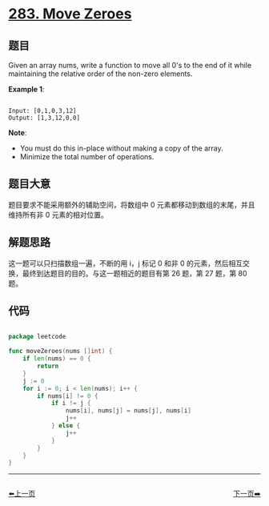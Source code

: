 # [283. Move Zeroes](https://leetcode.com/problems/move-zeroes/)

## 题目

Given an array nums, write a function to move all 0's to the end of it while maintaining the relative order of the non-zero elements.

**Example 1**:

```

Input: [0,1,0,3,12]
Output: [1,3,12,0,0]

```

**Note**:

- You must do this in-place without making a copy of the array.
- Minimize the total number of operations.



## 题目大意

题目要求不能采用额外的辅助空间，将数组中 0 元素都移动到数组的末尾，并且维持所有非 0 元素的相对位置。

## 解题思路

这一题可以只扫描数组一遍，不断的用 i，j 标记 0 和非 0 的元素，然后相互交换，最终到达题目的目的。与这一题相近的题目有第 26 题，第 27 题，第 80 题。


## 代码

```go

package leetcode

func moveZeroes(nums []int) {
	if len(nums) == 0 {
		return
	}
	j := 0
	for i := 0; i < len(nums); i++ {
		if nums[i] != 0 {
			if i != j {
				nums[i], nums[j] = nums[j], nums[i]
				j++
			} else {
				j++
			}
		}
	}
}

```


----------------------------------------------
<div style="display: flex;justify-content: space-between;align-items: center;">
<p><a href="https://books.halfrost.com/leetcode/ChapterFour/0200~0299/0278.First-Bad-Version/">⬅️上一页</a></p>
<p><a href="https://books.halfrost.com/leetcode/ChapterFour/0200~0299/0284.Peeking-Iterator/">下一页➡️</a></p>
</div>
